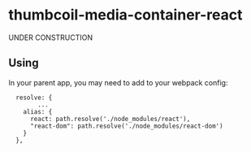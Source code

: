 # thumbcoil-media-container-react

UNDER CONSTRUCTION

## Using

In your parent app, you may need to add to your webpack config:

```
  resolve: {
		...
    alias: {
      react: path.resolve('./node_modules/react'),
      "react-dom": path.resolve('./node_modules/react-dom')
    }
  },
```
